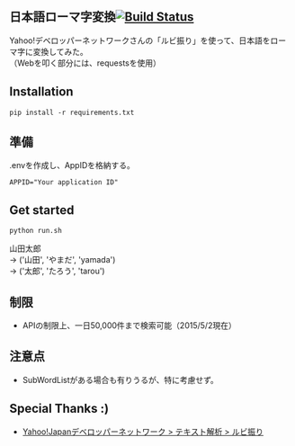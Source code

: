 日本語ローマ字変換[![Build Status](https://travis-ci.org/narikin/jpn2roman.svg?branch=master)](https://travis-ci.org/narikin/jpn2roman)
---

Yahoo!デベロッパーネットワークさんの「ルビ振り」を使って、日本語をローマ字に変換してみた。  
（Webを叩く部分には、requestsを使用）


## Installation
```
pip install -r requirements.txt
```


## 準備
.envを作成し、AppIDを格納する。
```
APPID="Your application ID"
```


## Get started
```
python run.sh
```
山田太郎  
-> ('山田', 'やまだ', 'yamada')  
-> ('太郎', 'たろう', 'tarou')


## 制限
* APIの制限上、一日50,000件まで検索可能（2015/5/2現在）


## 注意点
* SubWordListがある場合も有りうるが、特に考慮せず。


## Special Thanks :)
* [Yahoo!Japanデベロッパーネットワーク > テキスト解析 > ルビ振り](http://developer.yahoo.co.jp/webapi/jlp/furigana/v1/furigana.html)
